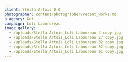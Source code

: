 ```yaml
---
client: Stella Artois 0.0
photographer: content/photographer/recent_works.md
p_agency: Gut
campaign: Loli Laborureau
image_gallery:
  - /uploads/Stella Artois_Loli Laboureau 4 copy.jpg
  - /uploads/Stella Artois_Loli Laboureau 27 copy.jpg
  - /uploads/Stella Artois_Loli Laboureau 32 copy.jpg
  - /uploads/Stella Artois_Loli Laboureau 52 copy.jpg
  - /uploads/Stella Artois_Loli Laboureau 91 copy.jpg
---
```


